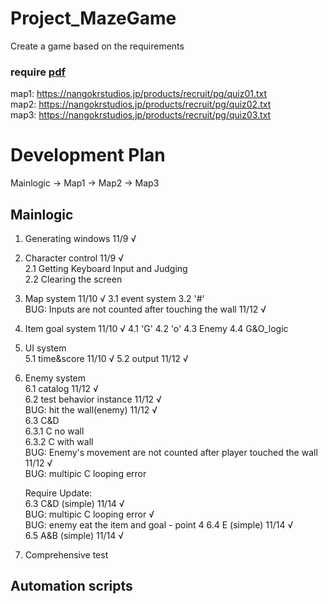 # Project_MazeGame
 Create a game based on the requirements

### require [pdf](./files/エンジニア採用課題_require.pdf)  
map1: https://nangokrstudios.jp/products/recruit/pg/quiz01.txt  
map2: https://nangokrstudios.jp/products/recruit/pg/quiz02.txt  
map3: https://nangokrstudios.jp/products/recruit/pg/quiz03.txt  

# Development Plan
Mainlogic -> Map1 -> Map2 -> Map3

## Mainlogic
1. Generating windows   11/9 √
2. Character control    11/9 √  
    2.1 Getting Keyboard Input and Judging  
    2.2 Clearing the screen  
3. Map system           11/10 √
    3.1 event system
    3.2 '#'             
        BUG: Inputs are not counted after touching the wall         11/12 √
4. Item goal system     11/10 √
    4.1 'G'
    4.2 'o'
    4.3 Enemy
    4.4 G&O_logic
5. UI system            
    5.1 time&score        11/10 √
    5.2 output            11/12 √
6. Enemy system  
    6.1 catalog           11/12 √  
    6.2 test behavior instance          11/12 √  
        BUG: hit the wall(enemy)        11/12 √  
    6.3 C&D  
        6.3.1 C no wall  
        6.3.2 C with wall  
            BUG: Enemy's movement are not counted after player touched the wall     11/12 √  
            BUG: multipic C looping error  

    Require Update:  
    6.3 C&D (simple)                                                  11/14 √  
            BUG: multipic C looping error                             √  
            BUG: enemy eat the item and goal - point 4
    6.4 E (simple)                                                    11/14 √  
    6.5 A&B (simple)                                                  11/14 √  
    
7. Comprehensive test

## Automation scripts

